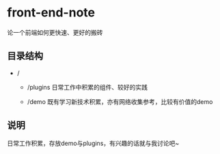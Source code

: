 # front-end-note
论一个前端如何更快速、更好的搬砖

## 目录结构
- /
  - /plugins 日常工作中积累的组件、较好的实践

  - /demo 既有学习新技术积累，亦有网络收集参考，比较有价值的demo

## 说明

日常工作积累，存放demo与plugins，有兴趣的话就与我讨论吧~

